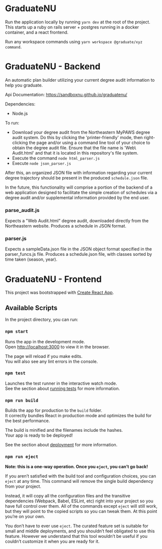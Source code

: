 # GraduateNU

Run the application locally by running `yarn dev` at the root of the project. This starts up a ruby on rails server + postgres running in a docker container, and a react frontend.

Run any workspace commands using `yarn workspace @graduate/xyz command`.

# GraduateNU - Backend

An automatic plan builder utilizing your current degree audit information to help you graduate.

Api Documentation: https://sandboxnu.github.io/graduatenu/

Dependencies:

- Node.js

To run:

- Download your degree audit from the Northeastern MyPAWS degree audit system. Do this by clicking the 'printer-friendly' mode, then right-clicking the page and/or using a command line tool of your choice to obtain the degree audit file. Ensure that the file name is 'Web\ Audit.html' and that it is located in this repository's file system.
- Execute the command `node html_parser.js`
- Execute `node json_parser.js`

After this, an organized JSON file with information regarding your current degree trajectory should be present in the produced `schedule.json` file.

In the future, this functionality will comprise a portion of the backend of a web application designed to facilitate the simple creation of schedules via a degree audit and/or supplemental information provided by the end user.

### parse_audit.js

Expects a "Web Audit.html" degree audit, downloaded directly from the Northeastern website.
Produces a schedule in JSON format.

### parser.js

Expects a sampleData.json file in the JSON object format specified in the parser_funcs.js file.
Produces a schedule.json file, with classes sorted by time taken (season, year).

# GraduateNU - Frontend

This project was bootstrapped with [Create React App](https://github.com/facebook/create-react-app).

## Available Scripts

In the project directory, you can run:

### `npm start`

Runs the app in the development mode.<br>
Open [http://localhost:3000](http://localhost:3000) to view it in the browser.

The page will reload if you make edits.<br>
You will also see any lint errors in the console.

### `npm test`

Launches the test runner in the interactive watch mode.<br>
See the section about [running tests](https://facebook.github.io/create-react-app/docs/running-tests) for more information.

### `npm run build`

Builds the app for production to the `build` folder.<br>
It correctly bundles React in production mode and optimizes the build for the best performance.

The build is minified and the filenames include the hashes.<br>
Your app is ready to be deployed!

See the section about [deployment](https://facebook.github.io/create-react-app/docs/deployment) for more information.

### `npm run eject`

**Note: this is a one-way operation. Once you `eject`, you can’t go back!**

If you aren’t satisfied with the build tool and configuration choices, you can `eject` at any time. This command will remove the single build dependency from your project.

Instead, it will copy all the configuration files and the transitive dependencies (Webpack, Babel, ESLint, etc) right into your project so you have full control over them. All of the commands except `eject` will still work, but they will point to the copied scripts so you can tweak them. At this point you’re on your own.

You don’t have to ever use `eject`. The curated feature set is suitable for small and middle deployments, and you shouldn’t feel obligated to use this feature. However we understand that this tool wouldn’t be useful if you couldn’t customize it when you are ready for it.
